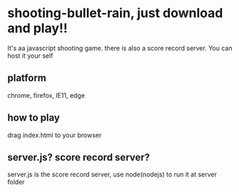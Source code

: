 # shooting-bullet-rain, just download and play!!
It's aa javascript shooting game. there is also a score record server. You can host it your self
## platform
chrome, firefox, IE11, edge
## how to play
drag index.html to your browser
## server.js? score record server?
server.js is the score record server, use node(nodejs) to run it at server folder
